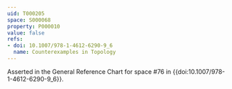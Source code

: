 ```yaml
---
uid: T000205
space: S000068
property: P000010
value: false
refs:
- doi: 10.1007/978-1-4612-6290-9_6
  name: Counterexamples in Topology
---
```


Asserted in the General Reference Chart for space #76 in
{{doi:10.1007/978-1-4612-6290-9_6}}.
